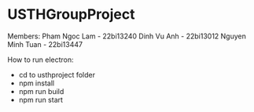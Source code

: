 # USTHGroupProject

Members:
Pham Ngoc Lam - 22bi13240
Dinh Vu Anh - 22bi13012
Nguyen Minh Tuan - 22bi13447

How to run electron:
- cd to usthproject folder
- npm install
- npm run build
- npm run start
